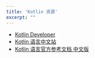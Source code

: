 ```yaml
---
title: 'Kotlin 资源'
excerpt: ""
---
```


- [Kotlin Developer](https://developer.android.google.cn/kotlin)
- [Kotlin 语言中文站](https://www.kotlincn.net/)
- [Kotlin 语言官方参考文档 中文版](http://shouce.jb51.net/kotlin/txt/index0.html)
